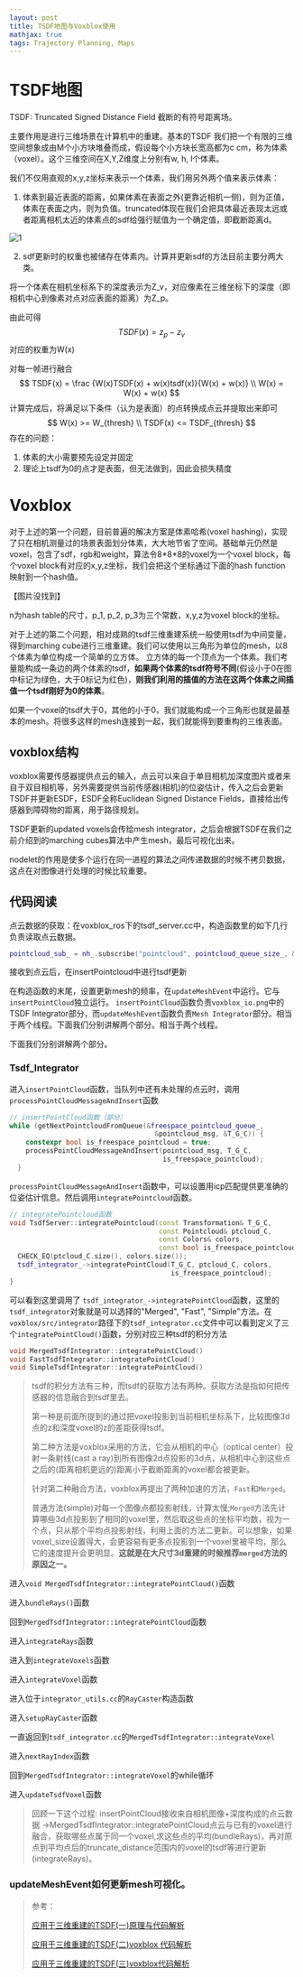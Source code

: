 ```yaml
---
layout: post
title: TSDF地图与Voxblox使用
mathjax: true
tags: Trajectory Planning, Maps
---
```


# TSDF地图

TSDF: Truncated Signed Distance Field 截断的有符号距离场。

主要作用是进行三维场景在计算机中的重建。基本的TSDF 我们把一个有限的三维空间想象成由M个小方块堆叠而成，假设每个小方块长宽高都为c cm，称为体素（voxel）。这个三维空间在X,Y,Z维度上分别有w, h, l个体素。

我们不仅用直观的x,y,z坐标来表示一个体素，我们用另外两个值来表示体素：

1. 体素到最近表面的距离，如果体素在表面之外(更靠近相机一侧)，则为正值，体素在表面之内，则为负值。truncated体现在我们会把具体最近表现太远或者距离相机太近的体素点的sdf给强行赋值为一个确定值，即截断距离d。

![1](Pics_TSDF&Voxblox/1.png)

2. sdf更新时的权重也被储存在体素内。计算并更新sdf的方法目前主要分两大类。

将一个体素在相机坐标系下的深度表示为Z_v，对应像素在三维坐标下的深度（即相机中心到像素对点对应表面的距离）为Z_p。

由此可得
$$
TSDF(x) = z_p - z_v
$$
对应的权重为W(x)

对每一帧进行融合
$$
TSDF(x) = \frac {W(x)TSDF(x) + w(x)tsdf(x)}{W(x) + w(x)} \\
W(x) = W(x) + w(x)
$$
计算完成后，将满足以下条件（认为是表面）的点转换成点云并提取出来即可
$$
W(x) >= W_{thresh} \\
TSDF(x) <= TSDF_{thresh}
$$
存在的问题：

1. 体素的大小需要预先设定并固定
2. 理论上tsdf为0的点才是表面，但无法做到，因此会损失精度



# Voxblox

对于上述的第一个问题，目前普遍的解决方案是体素哈希(voxel hashing)，实现了只在相机测量过的场景表面划分体素，大大地节省了空间。基础单元仍然是voxel，包含了sdf，rgb和weight，算法令8\*8\*8的voxel为一个voxel block，每个voxel block有对应的x,y,z坐标，我们会把这个坐标通过下面的hash function 映射到一个hash值。

【图片没找到】

n为hash table的尺寸，p_1, p_2, p_3为三个常数，x,y,z为voxel block的坐标。



对于上述的第二个问题，相对成熟的tsdf三维重建系统一般使用tsdf为中间变量，得到marching cube进行三维重建。我们可以使用以三角形为单位的mesh，以8个体素为单位构成一个简单的立方体。  立方体的每一个顶点为一个体素。我们考量能构成一条边的两个体素的tsdf，**如果两个体素的tsdf符号不同**(假设小于0在图中标记为绿色，大于0标记为红色)，**则我们利用的插值的方法在这两个体素之间插值一个tsdf刚好为0的体素**。

如果一个voxel的tsdf大于0，其他的小于0，我们就能构成一个三角形也就是最基本的mesh。将很多这样的mesh连接到一起，我们就能得到要重构的三维表面。



## voxblox结构

voxblox需要传感器提供点云的输入，点云可以来自于单目相机加深度图片或者来自于双目相机等，另外需要提供当前传感器(相机)的位姿估计，传入之后会更新TSDF并更新ESDF，ESDF全称Euclidean Signed Distance Fields，直接给出传感器到障碍物的距离，用于路径规划。

TSDF更新的updated voxels会传给mesh integrator，之后会根据TSDF在我们之前介绍到的marching cubes算法中产生mesh，最后可视化出来。

nodelet的作用是使多个运行在同一进程的算法之间传递数据的时候不拷贝数据，这点在对图像进行处理的时候比较重要。

## 代码阅读

点云数据的获取：在voxblox_ros下的tsdf_server.cc中，构造函数里的如下几行负责读取点云数据。

```cpp
pointcloud_sub_ = nh_.subscribe("pointcloud", pointcloud_queue_size_, &TsdfServer::insertPointcloud, this);
```

接收到点云后，在insertPointcloud中进行tsdf更新



在构造函数的末尾，设置更新mesh的频率，在`updateMeshEvent`中运行。它与`insertPointCloud`独立运行。 `insertPointCloud`函数负责`voxblox_io.png`中的TSDF Integrator部分，而`updateMeshEvent`函数负责`Mesh Integrator`部分。相当于两个线程。下面我们分别讲解两个部分。相当于两个线程。

下面我们分别讲解两个部分。  

### Tsdf_Integrator

  进入`insertPointCloud`函数，当队列中还有未处理的点云时，调用`processPointCloudMessageAndInsert`函数

```cpp
// insertPointCloud函数（部分）
while (getNextPointcloudFromQueue(&freespace_pointcloud_queue_,
                                    &pointcloud_msg, &T_G_C)) {
    constexpr bool is_freespace_pointcloud = true;
    processPointCloudMessageAndInsert(pointcloud_msg, T_G_C,
                                      is_freespace_pointcloud);
  }
```

`processPointCloudMessageAndInsert`函数中，可以设置用icp匹配提供更准确的位姿估计信息。然后调用`integratePointcloud`函数。

```cpp
// integratePointcloud函数
void TsdfServer::integratePointcloud(const Transformation& T_G_C,
                                     const Pointcloud& ptcloud_C,
                                     const Colors& colors,
                                     const bool is_freespace_pointcloud) {
  CHECK_EQ(ptcloud_C.size(), colors.size());
  tsdf_integrator_->integratePointCloud(T_G_C, ptcloud_C, colors,
                                        is_freespace_pointcloud);
}
```

可以看到这里调用了 `tsdf_integrator_->integratePointCloud`函数，这里的`tsdf_integrator`对象就是可以选择的"Merged", "Fast", "Simple"方法。在`voxblox/src/integrator`路径下的`tsdf_integrator.cc`文件中可以看到定义了三个`integratePointCloud()`函数，分别对应三种tsdf的积分方法

```cpp
void MergedTsdfIntegrator::integratePointCloud()
void FastTsdfIntegrator::integratePointCloud()
void SimpleTsdfIntegrator::integratePointCloud()
```

> tsdf的积分方法有三种，而tsdf的获取方法有两种。获取方法是指如何把传感器的信息融合到tsdf里去。
>
> 第一种是前面所提到的通过把voxel投影到当前相机坐标系下，比较图像3d点的z和深度voxel的z的差距获得tsdf。
>
> 第二种方法是voxblox采用的方法，它会从相机的中心（optical center）投射一条射线(cast a ray)到所有图像2d点投影的3d点，从相机中心到这些点之后的(距离相机更远的)距离小于截断距离的voxel都会被更新。
>
> 针对第二种融合方法，voxblox再提出了两种加速的方法，`Fast`和`Merged`。
>
> 普通方法(simple)对每一个图像点都投影射线，计算太慢;`Merged`方法先计算哪些3d点投影到了相同的voxel里，然后取这些点的坐标平均数，视为一个点，只从那个平均点投影射线，利用上面的方法二更新。可以想象，如果voxel_size设置得大，会更容易有更多点投影到一个voxel里被平均，那么它的速度提升会更明显。**这就是在大尺寸3d重建的时候推荐`merged`方法的原因之一。**

进入`void MergedTsdfIntegrator::integratePointCloud()`函数



进入`bundleRays()`函数  



  回到`MergedTsdfIntegrator::integratePointCloud`函数  



进入`integrateRays`函数



进入到`integrateVoxels`函数  



进入`integrateVoxel`函数



进入位于`integrator_utils.cc`的`RayCaster`构造函数  



进入`setupRayCaster`函数  





一直返回到`tsdf_integrator.cc`的`MergedTsdfIntegrator::integrateVoxel`  



进入`nextRayIndex`函数  



回到`MergedTsdfIntegrator::integrateVoxel`的while循环  



进入`updateTsdfVoxel`函数



> 回顾一下这个过程:   insertPointCloud接收来自相机图像+深度构成的点云数据  ->MergedTsdfIntegrator::integratePointCloud点云与已有的voxel进行融合，获取哪些点属于同一个voxel,求这些点的平均(bundleRays)，再对原点到平均点后的truncate_distance范围内的voxel的tsdf等进行更新(integrateRays)。







### updateMeshEvent如何更新mesh可视化。



> 参考：
>
> [应用于三维重建的TSDF(一)原理与代码解析](https://www.guyuehome.com/15664)
>
> [应用于三维重建的TSDF(二)voxblox 代码解析](https://www.guyuehome.com/15994)
>
> [应用于三维重建的TSDF(三)voxblox代码解析](https://www.guyuehome.com/15944)


